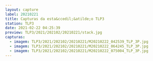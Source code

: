 ```yaml
---
layout: capture
label: 20210221
title: Capturas da esta&ccedil;&atilde;o TLP3
station: TLP3
date: 2021-02-22 04:25:39
preview: TLP3/2021/202102/20210221/stack.jpg
capturas:
  - imagem: TLP3/2021/202102/20210221/M20210222_042539_TLP_3P.jpg
  - imagem: TLP3/2021/202102/20210221/M20210222_064245_TLP_3P.jpg
  - imagem: TLP3/2021/202102/20210221/M20210222_075004_TLP_3P.jpg
---
```

